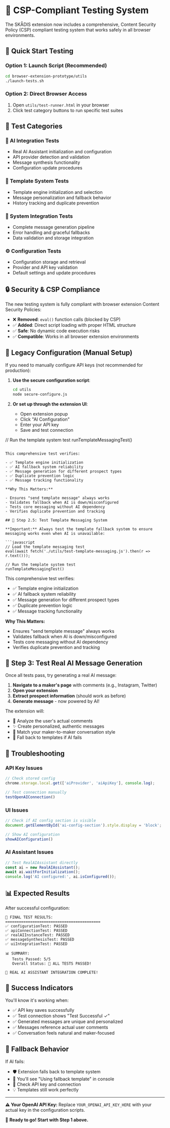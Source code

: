 # 🧪 CSP-Compliant Testing System

The SKÅDIS extension now includes a comprehensive, Content Security Policy (CSP) compliant testing system that works safely in all browser environments.

## 🚀 Quick Start Testing

### Option 1: Launch Script (Recommended)
```bash
cd browser-extension-prototype/utils
./launch-tests.sh
```

### Option 2: Direct Browser Access
1. Open `utils/test-runner.html` in your browser
2. Click test category buttons to run specific test suites

## 🧪 Test Categories

### 🤖 AI Integration Tests
- Real AI Assistant initialization and configuration
- API provider detection and validation
- Message synthesis functionality
- Configuration update procedures

### 📝 Template System Tests  
- Template engine initialization and selection
- Message personalization and fallback behavior
- History tracking and duplicate prevention

### 🔧 System Integration Tests
- Complete message generation pipeline
- Error handling and graceful fallbacks
- Data validation and storage integration

### ⚙️ Configuration Tests
- Configuration storage and retrieval
- Provider and API key validation
- Default settings and update procedures

## 🔒 Security & CSP Compliance

The new testing system is fully compliant with browser extension Content Security Policies:
- ❌ **Removed**: `eval()` function calls (blocked by CSP)
- ✅ **Added**: Direct script loading with proper HTML structure
- ✅ **Safe**: No dynamic code execution risks
- ✅ **Compatible**: Works in all browser extension environments

## 📝 Legacy Configuration (Manual Setup)

If you need to manually configure API keys (not recommended for production):

1. **Use the secure configuration script**:
   ```bash
   cd utils
   node secure-configure.js
   ```

2. **Or set up through the extension UI**:
   - Open extension popup
   - Click "AI Configuration" 
   - Enter your API key
   - Save and test connection

// Run the template system test
runTemplateMessagingTest()
```

This comprehensive test verifies:

- ✅ Template engine initialization
- ✅ AI fallback system reliability  
- ✅ Message generation for different prospect types
- ✅ Duplicate prevention logic
- ✅ Message tracking functionality

**Why This Matters:**

- Ensures "send template message" always works
- Validates fallback when AI is down/misconfigured
- Tests core messaging without AI dependency
- Verifies duplicate prevention and tracking

## 📝 Step 2.5: Test Template Messaging System

**Important:** Always test the template fallback system to ensure messaging works even when AI is unavailable:

```javascript
// Load the template messaging test
eval(await fetch('./utils/test-template-messaging.js').then(r => r.text()));

// Run the template system test
runTemplateMessagingTest()
```

This comprehensive test verifies:
- ✅ Template engine initialization
- ✅ AI fallback system reliability  
- ✅ Message generation for different prospect types
- ✅ Duplicate prevention logic
- ✅ Message tracking functionality

**Why This Matters:**
- Ensures "send template message" always works
- Validates fallback when AI is down/misconfigured
- Tests core messaging without AI dependency
- Verifies duplicate prevention and tracking

## 🎯 Step 3: Test Real AI Message Generation

Once all tests pass, try generating a real AI message:

1. **Navigate to a maker's page** with comments (e.g., Instagram, Twitter)
2. **Open your extension**
3. **Extract prospect information** (should work as before)
4. **Generate message** - now powered by AI!

The extension will:
- 🧠 Analyze the user's actual comments
- ✨ Create personalized, authentic messages
- 🎨 Match your maker-to-maker conversation style
- 🔄 Fall back to templates if AI fails

## 🚨 Troubleshooting

### API Key Issues
```javascript
// Check stored config
chrome.storage.local.get(['aiProvider', 'aiApiKey'], console.log);

// Test connection manually
testOpenAIConnection()
```

### UI Issues
```javascript
// Check if AI config section is visible
document.getElementById('ai-config-section').style.display = 'block';

// Show AI configuration
showAIConfiguration()
```

### AI Assistant Issues
```javascript
// Test RealAIAssistant directly
const ai = new RealAIAssistant();
await ai.waitForInitialization();
console.log('AI configured:', ai.isConfigured());
```

## 📊 Expected Results

After successful configuration:

```
🎯 FINAL TEST RESULTS:
==========================================
✅ configurationTest: PASSED
✅ apiConnectionTest: PASSED  
✅ realAIInstanceTest: PASSED
✅ messageSynthesisTest: PASSED
✅ uiIntegrationTest: PASSED

📊 SUMMARY:
   Tests Passed: 5/5
   Overall Status: 🎉 ALL TESTS PASSED!

🚀 REAL AI ASSISTANT INTEGRATION COMPLETE!
```

## 🎉 Success Indicators

You'll know it's working when:
- ✅ API key saves successfully
- ✅ Test connection shows "Test Successful ✓"
- ✅ Generated messages are unique and personalized
- ✅ Messages reference actual user comments
- ✅ Conversation feels natural and maker-focused

## 🔄 Fallback Behavior

If AI fails:
- 🛡️ Extension falls back to template system
- 📝 You'll see "Using fallback template" in console
- 🔧 Check API key and connection
- 💡 Templates still work perfectly

---

**⚠️ Your OpenAI API Key:** Replace `YOUR_OPENAI_API_KEY_HERE` with your actual key in the configuration scripts.

🚀 **Ready to go! Start with Step 1 above.**
